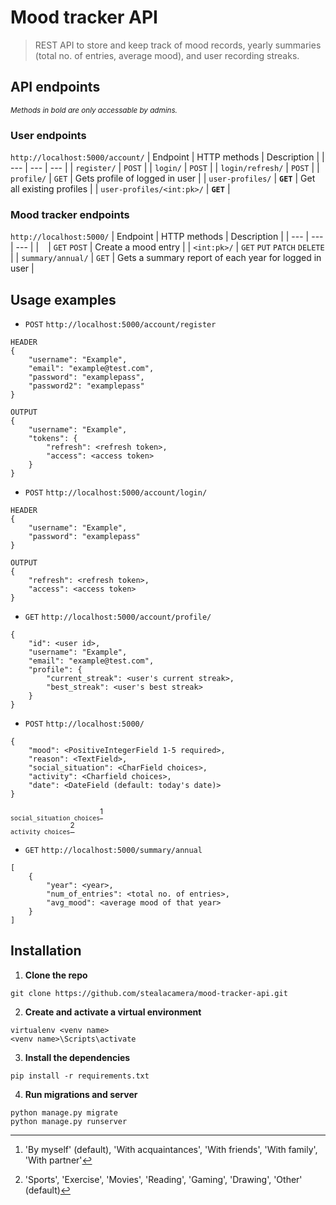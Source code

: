 # Mood tracker API
> REST API to store and keep track of mood records, yearly summaries (total no. of entries, average mood), and user recording streaks.

## API endpoints
<sub>*Methods in bold are only accessable by admins.*</sub>

### User endpoints
`http://localhost:5000/account/`
| Endpoint | HTTP methods | Description |
| --- | --- | --- |
| `register/` | `POST` | 
| `login/` | `POST` |
| `login/refresh/` | `POST` |
| `profile/` | `GET` | Gets profile of logged in user |
| `user-profiles/` | **`GET`** | Get all existing profiles |
| `user-profiles/<int:pk>/` | **`GET`** |

### Mood tracker endpoints
`http://localhost:5000/`
| Endpoint | HTTP methods | Description |
| --- | --- | --- |
| ` ` | `GET` `POST` | Create a mood entry |
| `<int:pk>/` | `GET` `PUT` `PATCH` `DELETE` |
| `summary/annual/` | `GET` | Gets a summary report of each year for logged in user |

## Usage examples
- `POST` `http://localhost:5000/account/register`  
```
HEADER
{
    "username": "Example",
    "email": "example@test.com",
    "password": "examplepass",
    "password2": "examplepass"
}
```
```
OUTPUT
{
    "username": "Example",
    "tokens": {
        "refresh": <refresh token>,
        "access": <access token>
    }
}
```

- `POST` `http://localhost:5000/account/login/`
```
HEADER
{
    "username": "Example",
    "password": "examplepass"
}
```
```
OUTPUT
{
    "refresh": <refresh token>,
    "access": <access token>
}
```

- `GET` `http://localhost:5000/account/profile/`
```
{
    "id": <user id>,
    "username": "Example",
    "email": "example@test.com",
    "profile": {
        "current_streak": <user's current streak>,
        "best_streak": <user's best streak>
    }
}
```

- `POST` `http://localhost:5000/`
```
{
    "mood": <PositiveIntegerField 1-5 required>,
    "reason": <TextField>,
    "social_situation": <CharField choices>,
    "activity": <Charfield choices>,
    "date": <DateField (default: today's date)>
}
```
<sub>`social_situation choices`</sub>[^1]  
<sub>`activity choices`</sub>[^2] 

- `GET` `http://localhost:5000/summary/annual`
```
[
    {
        "year": <year>,
        "num_of_entries": <total no. of entries>,
        "avg_mood": <average mood of that year>
    }
]
```

## Installation
1. **Clone the repo**
```
git clone https://github.com/stealacamera/mood-tracker-api.git
```
2. **Create and activate a virtual environment**
```
virtualenv <venv name>
<venv name>\Scripts\activate
```
3. **Install the dependencies**
```
pip install -r requirements.txt
```
4. **Run migrations and server**
```
python manage.py migrate
python manage.py runserver
```

[^1]: 'By myself' (default), 'With acquaintances', 'With friends', 'With family', 'With partner'
[^2]: 'Sports', 'Exercise', 'Movies', 'Reading', 'Gaming', 'Drawing', 'Other' (default)
